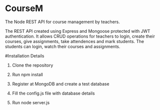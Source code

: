 # CourseM
The Node REST API for course management by teachers.  

The REST API created using Express and Mongoose protected with JWT authentication. It allows CRUD operations for teachers to login, create their courses, give assignments, take attendences and mark students. The students can login, watch their courses and assignments.

#Installation Details

1. Clone the repository

2. Run npm install

3. Register at MongoDB and create a test database

4. Fill the config.js file with database details

5. Run node server.js
